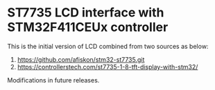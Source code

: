 # ST7735 LCD interface with STM32F411CEUx controller
This is the initial version of LCD combined from two sources as below:
1. https://github.com/afiskon/stm32-st7735.git
2. https://controllerstech.com/st7735-1-8-tft-display-with-stm32/

Modifications in future releases.